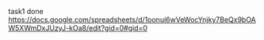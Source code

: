 task1 done
https://docs.google.com/spreadsheets/d/1oonui6wVeWocYnjky7BeQx9bOAW5XWmDxJUzyJ-kOa8/edit?gid=0#gid=0